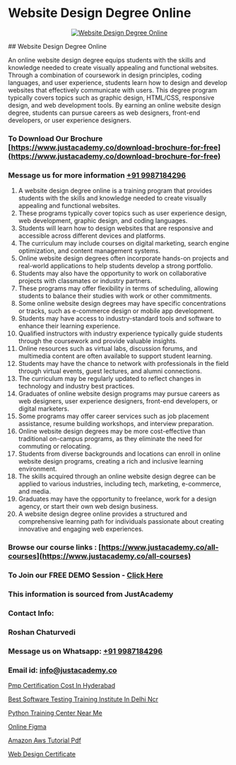 # Website Design Degree Online

<p align="center">
  <a href="https://justacademy.co/all-courses">
    <img src="https://ibb.co/CngWr2j" alt="Website Design Degree Online">
  </a>
</p>
## Website Design Degree Online

An online website design degree equips students with the skills and knowledge needed to create visually appealing and functional websites. Through a combination of coursework in design principles, coding languages, and user experience, students learn how to design and develop websites that effectively communicate with users. This degree program typically covers topics such as graphic design, HTML/CSS, responsive design, and web development tools. By earning an online website design degree, students can pursue careers as web designers, front-end developers, or user experience designers.
### To Download Our Brochure [https://www.justacademy.co/download-brochure-for-free](https://www.justacademy.co/download-brochure-for-free)
### Message us for more information [+91 9987184296](https://api.whatsapp.com/send?phone=919987184296)
1) A website design degree online is a training program that provides students with the skills and knowledge needed to create visually appealing and functional websites.
2) These programs typically cover topics such as user experience design, web development, graphic design, and coding languages.
3) Students will learn how to design websites that are responsive and accessible across different devices and platforms.
4) The curriculum may include courses on digital marketing, search engine optimization, and content management systems.
5) Online website design degrees often incorporate hands-on projects and real-world applications to help students develop a strong portfolio.
6) Students may also have the opportunity to work on collaborative projects with classmates or industry partners.
7) These programs may offer flexibility in terms of scheduling, allowing students to balance their studies with work or other commitments.
8) Some online website design degrees may have specific concentrations or tracks, such as e-commerce design or mobile app development.
9) Students may have access to industry-standard tools and software to enhance their learning experience.
10) Qualified instructors with industry experience typically guide students through the coursework and provide valuable insights.
11) Online resources such as virtual labs, discussion forums, and multimedia content are often available to support student learning.
12) Students may have the chance to network with professionals in the field through virtual events, guest lectures, and alumni connections.
13) The curriculum may be regularly updated to reflect changes in technology and industry best practices.
14) Graduates of online website design programs may pursue careers as web designers, user experience designers, front-end developers, or digital marketers.
15) Some programs may offer career services such as job placement assistance, resume building workshops, and interview preparation.
16) Online website design degrees may be more cost-effective than traditional on-campus programs, as they eliminate the need for commuting or relocating.
17) Students from diverse backgrounds and locations can enroll in online website design programs, creating a rich and inclusive learning environment.
18) The skills acquired through an online website design degree can be applied to various industries, including tech, marketing, e-commerce, and media.
19) Graduates may have the opportunity to freelance, work for a design agency, or start their own web design business.
20) A website design degree online provides a structured and comprehensive learning path for individuals passionate about creating innovative and engaging web experiences.

### Browse our course links : [https://www.justacademy.co/all-courses](https://www.justacademy.co/all-courses) 
### To Join our FREE DEMO Session - [Click Here](https://www.justacademy.co/register-for-course-demo)


### This information is sourced from JustAcademy
### Contact Info:
### Roshan Chaturvedi
### Message us on Whatsapp: [+91 9987184296](https://api.whatsapp.com/send?phone=919987184296)
### Email id: [info@justacademy.co](mailto:info@justacademy.co)
                
[Pmp Certification Cost In Hyderabad](https://www.linkedin.com/pulse/pmp-certification-cost-hyderabad-justacademy-ahmedabad-fr36e?trackingId=CQYQU%2BmUKpXWR4HCWz5sFg%3D%3D&lipi=urn%3Ali%3Apage%3Ad_flagship3_company_admin%3BsgxkE5t4R9iHWE9515x%2Fgw%3D%3D)

[Best Software Testing Training Institute In Delhi Ncr](https://www.linkedin.com/pulse/best-software-testing-training-institute-delhi-9tqhc?trackingId=4xUimUZweCm7TnQzvtT6vg%3D%3D&lipi=urn%3Ali%3Apage%3Ad_flagship3_company_admin%3BV3sjVNqrQV6LT8YmMJxhFA%3D%3D)

[Python Training Center Near Me](https://medium.com/@AkashSingh2052/python-training-center-near-me-2456c4716d15)

[Online Figma](https://medium.com/@negishivu99/online-figma-58ee33735aab)

[Amazon Aws Tutorial Pdf](https://justacademyin.github.io/justacademy/amazon-aws-tutorial-pdf)

[Web Design Certificate](https://justacademyin.github.io/justacademy/web-design-certificate)

